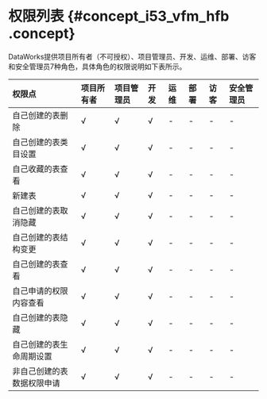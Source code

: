 # 权限列表 {#concept_i53_vfm_hfb .concept}

DataWorks提供项目所有者（不可授权）、项目管理员、开发、运维、部署、访客和安全管理员7种角色，具体角色的权限说明如下表所示。

|权限点|项目所有者|项目管理员|开发|运维|部署|访客|安全管理员|
|:--|:----|:----|:-|:-|:-|:-|:----|
|自己创建的表删除|√|√|√|-|-|-|-|
|自己创建的表类目设置|√|√|√|-|-|-|-|
|自己收藏的表查看|√|√|√|-|-|-|-|
|新建表|√|√|√|-|-|-|-|
|自己创建的表取消隐藏|√|√|√|-|-|-|-|
|自己创建的表结构变更|√|√|√|-|-|-|-|
|自己创建的表查看|√|√|√|-|-|-|-|
|自己申请的权限内容查看|√|√|√|-|-|-|-|
|自己创建的表隐藏|√|√|√|-|-|-|-|
|自己创建的表生命周期设置|√|√|√|-|-|-|-|
|非自己创建的表数据权限申请|√|√|√|-|-|-|-|

